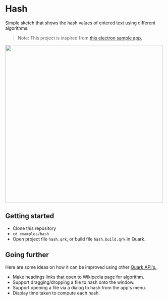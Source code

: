 # Hash
Simple sketch that shows the hash values of entered text using different algorithms.

> Note: This project is inspired from [this electron sample app.](https://github.com/electron/simple-samples/tree/master/hash)

<p align="left">
    <img src="https://i.imgur.com/VVCZOHo.png" width="500">
</p>

## Getting started

- Clone this repository
- `cd examples/hash`
- Open project file `hash.qrk`, or build file `hash.build.qrk` in Quark.

## Going further

Here are some ideas on how it can be improved using other [Quark API's.](https://quarkjs.io/references/)

- Make headings links that open to Wikipedia page for algorithm.
- Support dragging/dropping a file to hash onto the window.
- Support opening a file via a dialog to hash from the app's menu.
- Display time taken to compute each hash.